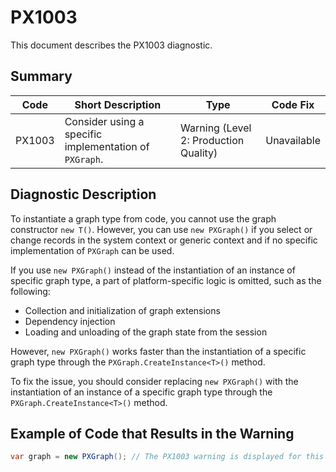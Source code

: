 # PX1003
This document describes the PX1003 diagnostic.

## Summary

| Code   | Short Description                                      | Type                                  | Code Fix    | 
| ------ | ------------------------------------------------------ | ------------------------------------- | ----------- | 
| PX1003 | Consider using a specific implementation of `PXGraph`. | Warning (Level 2: Production Quality) | Unavailable |

## Diagnostic Description
To instantiate a graph type from code, you cannot use the graph constructor `new T()`. However, you can use `new PXGraph()` if you select or change records in the system context or generic context and if no specific implementation of `PXGraph` can be used.

If you use `new PXGraph()` instead of the instantiation of an instance of specific graph type, a part of platform-specific logic is omitted, such as the following:

 - Collection and initialization of graph extensions
 - Dependency injection
 - Loading and unloading of the graph state from the session

However, `new PXGraph()` works faster than the instantiation of a specific graph type through the `PXGraph.CreateInstance<T>()` method.

To fix the issue, you should consider replacing `new PXGraph()` with the instantiation of an instance of a specific graph type through the `PXGraph.CreateInstance<T>()` method.

## Example of Code that Results in the Warning

```C#
var graph = new PXGraph(); // The PX1003 warning is displayed for this line.
```